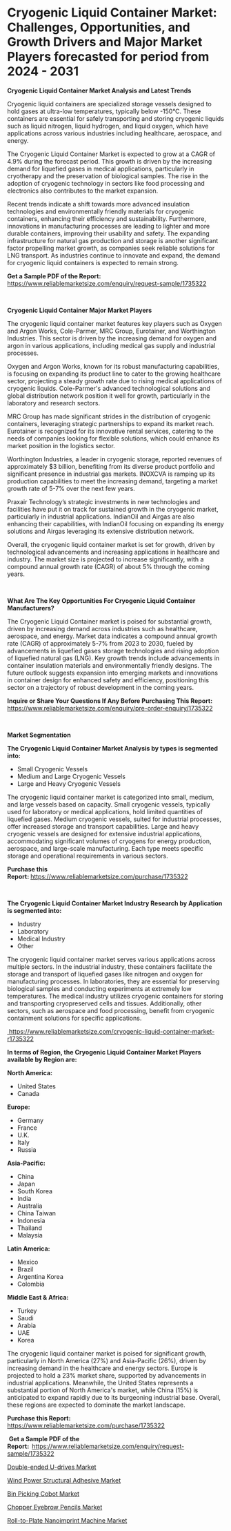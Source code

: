 <p><h1>Cryogenic Liquid Container Market: Challenges, Opportunities, and Growth Drivers and Major Market Players forecasted for period from 2024 - 2031</h1></p><p><strong>Cryogenic Liquid Container Market Analysis and Latest Trends</strong></p>
<p><p>Cryogenic liquid containers are specialized storage vessels designed to hold gases at ultra-low temperatures, typically below -150°C. These containers are essential for safely transporting and storing cryogenic liquids such as liquid nitrogen, liquid hydrogen, and liquid oxygen, which have applications across various industries including healthcare, aerospace, and energy.</p><p>The Cryogenic Liquid Container Market is expected to grow at a CAGR of 4.9% during the forecast period. This growth is driven by the increasing demand for liquefied gases in medical applications, particularly in cryotherapy and the preservation of biological samples. The rise in the adoption of cryogenic technology in sectors like food processing and electronics also contributes to the market expansion. </p><p>Recent trends indicate a shift towards more advanced insulation technologies and environmentally friendly materials for cryogenic containers, enhancing their efficiency and sustainability. Furthermore, innovations in manufacturing processes are leading to lighter and more durable containers, improving their usability and safety. The expanding infrastructure for natural gas production and storage is another significant factor propelling market growth, as companies seek reliable solutions for LNG transport. As industries continue to innovate and expand, the demand for cryogenic liquid containers is expected to remain strong.</p></p>
<p><strong>Get a Sample PDF of the Report:&nbsp;</strong> <a href="https://www.reliablemarketsize.com/enquiry/request-sample/1735322?utm_campaign=1497&utm_medium=2&utm_source=Github&utm_content=ia&utm_term=13102024&utm_id=cryogenic-liquid-container">https://www.reliablemarketsize.com/enquiry/request-sample/1735322</a></p>
<p>&nbsp;</p>
<p><strong>Cryogenic Liquid Container Major Market Players</strong></p>
<p><p>The cryogenic liquid container market features key players such as Oxygen and Argon Works, Cole-Parmer, MRC Group, Eurotainer, and Worthington Industries. This sector is driven by the increasing demand for oxygen and argon in various applications, including medical gas supply and industrial processes.</p><p>Oxygen and Argon Works, known for its robust manufacturing capabilities, is focusing on expanding its product line to cater to the growing healthcare sector, projecting a steady growth rate due to rising medical applications of cryogenic liquids. Cole-Parmer's advanced technological solutions and global distribution network position it well for growth, particularly in the laboratory and research sectors.</p><p>MRC Group has made significant strides in the distribution of cryogenic containers, leveraging strategic partnerships to expand its market reach. Eurotainer is recognized for its innovative rental services, catering to the needs of companies looking for flexible solutions, which could enhance its market position in the logistics sector.</p><p>Worthington Industries, a leader in cryogenic storage, reported revenues of approximately $3 billion, benefiting from its diverse product portfolio and significant presence in industrial gas markets. INOXCVA is ramping up its production capabilities to meet the increasing demand, targeting a market growth rate of 5-7% over the next few years.</p><p>Praxair Technology’s strategic investments in new technologies and facilities have put it on track for sustained growth in the cryogenic market, particularly in industrial applications. IndianOil and Airgas are also enhancing their capabilities, with IndianOil focusing on expanding its energy solutions and Airgas leveraging its extensive distribution network.</p><p>Overall, the cryogenic liquid container market is set for growth, driven by technological advancements and increasing applications in healthcare and industry. The market size is projected to increase significantly, with a compound annual growth rate (CAGR) of about 5% through the coming years.</p></p>
<p>&nbsp;</p>
<p><strong>What Are The Key Opportunities For Cryogenic Liquid Container Manufacturers?</strong></p>
<p><p>The Cryogenic Liquid Container market is poised for substantial growth, driven by increasing demand across industries such as healthcare, aerospace, and energy. Market data indicates a compound annual growth rate (CAGR) of approximately 5-7% from 2023 to 2030, fueled by advancements in liquefied gases storage technologies and rising adoption of liquefied natural gas (LNG). Key growth trends include advancements in container insulation materials and environmentally friendly designs. The future outlook suggests expansion into emerging markets and innovations in container design for enhanced safety and efficiency, positioning this sector on a trajectory of robust development in the coming years.</p></p>
<p><strong>Inquire or Share Your Questions If Any Before Purchasing This Report:</strong> <a href="https://www.reliablemarketsize.com/enquiry/pre-order-enquiry/1735322?utm_campaign=1497&utm_medium=2&utm_source=Github&utm_content=ia&utm_term=13102024&utm_id=cryogenic-liquid-container">https://www.reliablemarketsize.com/enquiry/pre-order-enquiry/1735322</a></p>
<p>&nbsp;</p>
<p><strong>Market Segmentation</strong></p>
<p><strong>The Cryogenic Liquid Container Market Analysis by types is segmented into:</strong></p>
<p><ul><li>Small Cryogenic Vessels</li><li>Medium and Large Cryogenic Vessels</li><li>Large and Heavy Cryogenic Vessels</li></ul></p>
<p><p>The cryogenic liquid container market is categorized into small, medium, and large vessels based on capacity. Small cryogenic vessels, typically used for laboratory or medical applications, hold limited quantities of liquefied gases. Medium cryogenic vessels, suited for industrial processes, offer increased storage and transport capabilities. Large and heavy cryogenic vessels are designed for extensive industrial applications, accommodating significant volumes of cryogens for energy production, aerospace, and large-scale manufacturing. Each type meets specific storage and operational requirements in various sectors.</p></p>
<p><strong>Purchase this Report:&nbsp;</strong><a href="https://www.reliablemarketsize.com/purchase/1735322?utm_campaign=1497&utm_medium=2&utm_source=Github&utm_content=ia&utm_term=13102024&utm_id=cryogenic-liquid-container">https://www.reliablemarketsize.com/purchase/1735322</a></p>
<p>&nbsp;</p>
<p><strong>The Cryogenic Liquid Container Market Industry Research by Application is segmented into:</strong></p>
<p><ul><li>Industry</li><li>Laboratory</li><li>Medical Industry</li><li>Other</li></ul></p>
<p><p>The cryogenic liquid container market serves various applications across multiple sectors. In the industrial industry, these containers facilitate the storage and transport of liquefied gases like nitrogen and oxygen for manufacturing processes. In laboratories, they are essential for preserving biological samples and conducting experiments at extremely low temperatures. The medical industry utilizes cryogenic containers for storing and transporting cryopreserved cells and tissues. Additionally, other sectors, such as aerospace and food processing, benefit from cryogenic containment solutions for specific applications.</p></p>
<p><a href="https://www.reliablemarketsize.com/cryogenic-liquid-container-market-r1735322?utm_campaign=1497&utm_medium=2&utm_source=Github&utm_content=ia&utm_term=13102024&utm_id=cryogenic-liquid-container">&nbsp;https://www.reliablemarketsize.com/cryogenic-liquid-container-market-r1735322</a></p>
<p><strong>In terms of Region, the Cryogenic Liquid Container Market Players available by Region are:</strong></p>
<p>
    <p> <strong> North America: </strong>
        <ul>
            <li>United States</li>
            <li>Canada</li>
        </ul>
        </p> 
    <p> <strong> Europe: </strong>
        <ul>
            <li>Germany</li>
            <li>France</li>
            <li>U.K.</li>
            <li>Italy</li>
            <li>Russia</li>
        </ul>
        </p> 
    <p> <strong> Asia-Pacific: </strong>
        <ul>
            <li>China</li>
            <li>Japan</li>
            <li>South Korea</li>
            <li>India</li>
            <li>Australia</li>
            <li>China Taiwan</li>
            <li>Indonesia</li>
            <li>Thailand</li>
            <li>Malaysia</li>
        </ul>
        </p> 
    <p> <strong> Latin America: </strong>
        <ul>
            <li>Mexico</li>
            <li>Brazil</li>
            <li>Argentina Korea</li>
            <li>Colombia</li>
        </ul>
        </p> 
    <p> <strong> Middle East & Africa: </strong>
        <ul>
            <li>Turkey</li>
            <li>Saudi</li>
            <li>Arabia</li>
            <li>UAE</li>
            <li>Korea</li>
        </ul>
    </p>
    </p>
<p><p>The cryogenic liquid container market is poised for significant growth, particularly in North America (27%) and Asia-Pacific (26%), driven by increasing demand in the healthcare and energy sectors. Europe is projected to hold a 23% market share, supported by advancements in industrial applications. Meanwhile, the United States represents a substantial portion of North America's market, while China (15%) is anticipated to expand rapidly due to its burgeoning industrial base. Overall, these regions are expected to dominate the market landscape.</p></p>
<p><strong>Purchase this Report: </strong><a href="https://www.reliablemarketsize.com/purchase/1735322?utm_campaign=1497&utm_medium=2&utm_source=Github&utm_content=ia&utm_term=13102024&utm_id=cryogenic-liquid-container">https://www.reliablemarketsize.com/purchase/1735322</a></p>
<p>&nbsp;<strong>Get a Sample PDF of the Report:&nbsp;&nbsp;</strong><a href="https://www.reliablemarketsize.com/enquiry/request-sample/1735322?utm_campaign=1497&utm_medium=2&utm_source=Github&utm_content=ia&utm_term=13102024&utm_id=cryogenic-liquid-container">https://www.reliablemarketsize.com/enquiry/request-sample/1735322</a></p>
<p><strong></strong></p>
<p><p><a href="https://www.linkedin.com/pulse/global-double-ended-u-drives-industry-analysis-share-a6dde?utm_campaign=1497&utm_medium=2&utm_source=Github&utm_content=ia&utm_term=13102024&utm_id=cryogenic-liquid-container">Double-ended U-drives Market</a></p><p><a href="https://www.linkedin.com/pulse/wind-power-structural-adhesive-market-size-share-trends-analysis-l2xzc?utm_campaign=1497&utm_medium=2&utm_source=Github&utm_content=ia&utm_term=13102024&utm_id=cryogenic-liquid-container">Wind Power Structural Adhesive Market</a></p><p><a href="https://www.linkedin.com/pulse/bin-picking-cobot-market-global-insights-regional-analysis-c8quc?utm_campaign=1497&utm_medium=2&utm_source=Github&utm_content=ia&utm_term=13102024&utm_id=cryogenic-liquid-container">Bin Picking Cobot Market</a></p><p><a href="https://www.linkedin.com/pulse/chopper-eyebrow-pencils-market-analysis-product-segmentation-2ebse?utm_campaign=1497&utm_medium=2&utm_source=Github&utm_content=ia&utm_term=13102024&utm_id=cryogenic-liquid-container">Chopper Eyebrow Pencils Market</a></p><p><a href="https://www.linkedin.com/pulse/booming-roll-to-plate-nanoimprint-machine-market-sector-2zrec?utm_campaign=1497&utm_medium=2&utm_source=Github&utm_content=ia&utm_term=13102024&utm_id=cryogenic-liquid-container">Roll-to-Plate Nanoimprint Machine Market</a></p></p>